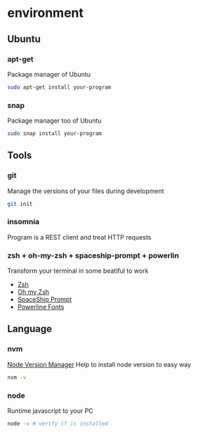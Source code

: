 # environment

## Ubuntu

### apt-get

Package manager of Ubuntu

```bash
sudo apt-get install your-program
```

### snap

Package manager too of Ubuntu

```bash
sudo snap install your-program
```

## Tools

### git

Manage the versions of your files during development 

```bash
git init
```

### insomnia

Program is a REST client and treat HTTP requests

### zsh + oh-my-zsh + spaceship-prompt + powerlin

Transform your terminal in some beatiful to work

* [Zsh](http://www.zsh.org/)
* [Oh my Zsh](https://github.com/robbyrussell/oh-my-zsh)
* [SpaceShip Prompt](https://github.com/denysdovhan/spaceship-prompt)
* [Powerline Fonts](https://github.com/powerline/fonts)

## Language

### nvm

[Node Version Manager](https://github.com/creationix/nvm)
Help to install node version to easy way

```bash
nvm -v
```

### node

Runtime javascript to your PC

```bash
node -v # verify if is installed
```